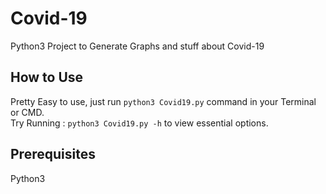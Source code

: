# Covid-19
Python3 Project to Generate Graphs and stuff about Covid-19

## How to Use
Pretty Easy to use, just run `python3 Covid19.py` command in your Terminal or CMD.  
Try Running : `python3 Covid19.py -h` to view essential options.

## Prerequisites
Python3

